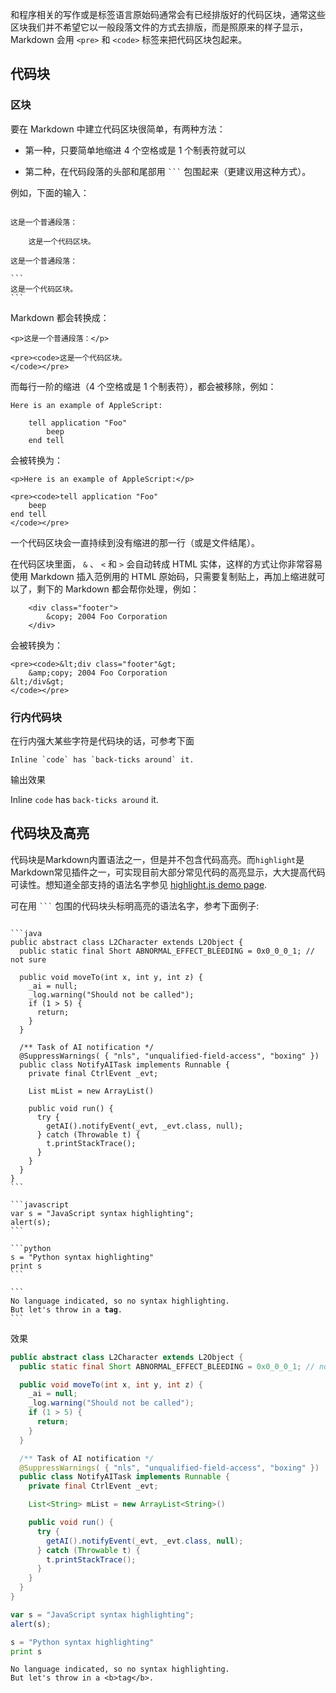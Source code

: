 和程序相关的写作或是标签语言原始码通常会有已经排版好的代码区块，通常这些区块我们并不希望它以一般段落文件的方式去排版，而是照原来的样子显示，Markdown 会用 `<pre>` 和 `<code>` 标签来把代码区块包起来。

## 代码块

### 区块

要在 Markdown 中建立代码区块很简单，有两种方法：

* 第一种，只要简单地缩进 4 个空格或是 1 个制表符就可以

* 第二种，在代码段落的头部和尾部用 <code>```</code> 包围起来（更建议用这种方式）。

例如，下面的输入：

<pre lang="no-highlight"><code>
这是一个普通段落：

    这是一个代码区块。 
    
这是一个普通段落：

```
这是一个代码区块。 
```         
</code></pre>

Markdown 都会转换成：

```
<p>这是一个普通段落：</p>

<pre><code>这是一个代码区块。
</code></pre>
```

而每行一阶的缩进（4 个空格或是 1 个制表符），都会被移除，例如：

```
Here is an example of AppleScript:

    tell application "Foo"
        beep
    end tell
```

会被转换为：


```
<p>Here is an example of AppleScript:</p>

<pre><code>tell application "Foo"
    beep
end tell
</code></pre>
```
   
一个代码区块会一直持续到没有缩进的那一行（或是文件结尾）。

在代码区块里面， `&` 、 `<` 和 `>` 会自动转成 HTML 实体，这样的方式让你非常容易使用 Markdown 插入范例用的 HTML 原始码，只需要复制贴上，再加上缩进就可以了，剩下的 Markdown 都会帮你处理，例如：

```
    <div class="footer">
        &copy; 2004 Foo Corporation
    </div>
```

会被转换为：

```
<pre><code>&lt;div class="footer"&gt;
    &amp;copy; 2004 Foo Corporation
&lt;/div&gt;
</code></pre>
```

### 行内代码块

在行内强大某些字符是代码块的话，可参考下面

	Inline `code` has `back-ticks around` it.

输出效果

Inline `code` has `back-ticks around` it.


## 代码块及高亮

代码块是Markdown内置语法之一，但是并不包含代码高亮。而`highlight`是Markdown常见插件之一，可实现目前大部分常见代码的高亮显示，大大提高代码可读性。想知道全部支持的语法名字参见 [highlight.js demo page](https://highlightjs.org/static/demo/).

可在用 <code>```</code> 包围的代码块头标明高亮的语法名字，参考下面例子:

<pre lang="no-highlight"><code>
```java
public abstract class L2Character extends L2Object {
  public static final Short ABNORMAL_EFFECT_BLEEDING = 0x0_0_0_1; // not sure

  public void moveTo(int x, int y, int z) {
    _ai = null;
    _log.warning("Should not be called");
    if (1 > 5) {
      return;
    }
  }

  /** Task of AI notification */
  @SuppressWarnings( { "nls", "unqualified-field-access", "boxing" })
  public class NotifyAITask implements Runnable {
    private final CtrlEvent _evt;

    List<String> mList = new ArrayList<String>()

    public void run() {
      try {
        getAI().notifyEvent(_evt, _evt.class, null);
      } catch (Throwable t) {
        t.printStackTrace();
      }
    }
  }
}
```

```javascript
var s = "JavaScript syntax highlighting";
alert(s);
```
 
```python
s = "Python syntax highlighting"
print s
```
 
```
No language indicated, so no syntax highlighting. 
But let's throw in a <b>tag</b>.
```
</code></pre>

效果

```java
public abstract class L2Character extends L2Object {
  public static final Short ABNORMAL_EFFECT_BLEEDING = 0x0_0_0_1; // not sure

  public void moveTo(int x, int y, int z) {
    _ai = null;
    _log.warning("Should not be called");
    if (1 > 5) {
      return;
    }
  }

  /** Task of AI notification */
  @SuppressWarnings( { "nls", "unqualified-field-access", "boxing" })
  public class NotifyAITask implements Runnable {
    private final CtrlEvent _evt;

    List<String> mList = new ArrayList<String>()

    public void run() {
      try {
        getAI().notifyEvent(_evt, _evt.class, null);
      } catch (Throwable t) {
        t.printStackTrace();
      }
    }
  }
}
```

```javascript
var s = "JavaScript syntax highlighting";
alert(s);
```
 
```python
s = "Python syntax highlighting"
print s
```
 
```
No language indicated, so no syntax highlighting. 
But let's throw in a <b>tag</b>.
```

